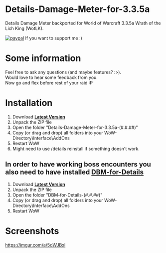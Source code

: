 # Details-Damage-Meter-for-3.3.5a
Details Damage Meter backported for World of Warcraft 3.3.5a Wrath of the Lich King (WotLK).

[![paypal](https://www.paypalobjects.com/en_US/i/btn/btn_donateCC_LG.gif)](https://www.paypal.com/cgi-bin/webscr?cmd=_donations&business=SGN33LGTQAUZ4&currency_code=USD&source=url)
If you want to support me :)

# Some information
Feel free to ask any questions (and maybe features? :>).  
Would love to hear some feedback from you.  
Now go and flex before rest of your raid :P

# Installation

1. Download **[Latest Version](https://github.com/Kowson/Details-Damage-Meter-for-3.3.5a/releases/latest)**
2. Unpack the ZIP file
3. Open the folder "Details-Damage-Meter-for-3.3.5a-(#.#.##)"
4. Copy (or drag and drop) all folders into your WoW-Directory\Interface\AddOns
5. Restart WoW
6. Might need to use /details reinstall if something doesn't work.

## In order to have working boss encounters you also need to have installed [DBM-for-Details](https://github.com/Kowson/DBM-for-Details)
1. Download **[Latest Version](https://github.com/Kowson/DBM-for-Details/releases/latest)**
2. Unpack the ZIP file
3. Open the folder "DBM-for-Details-(#.#.##)"
4. Copy (or drag and drop) all folders into your WoW-Directory\Interface\AddOns
5. Restart WoW

# Screenshots
https://imgur.com/a/5dWJBxl


